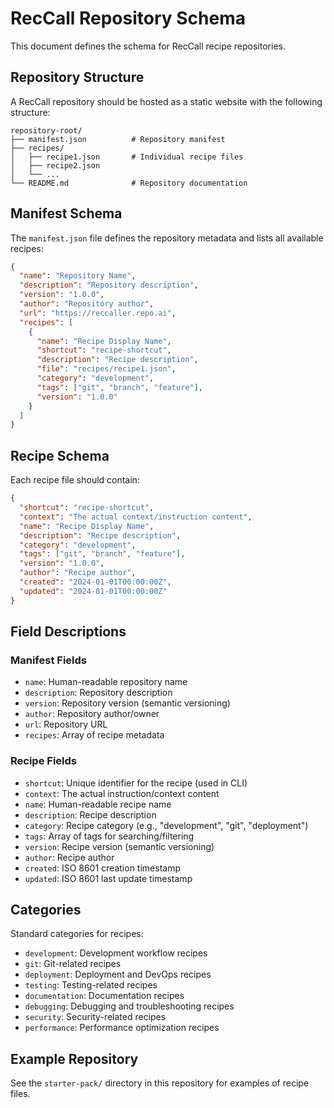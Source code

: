 # RecCall Repository Schema

This document defines the schema for RecCall recipe repositories.

## Repository Structure

A RecCall repository should be hosted as a static website with the following structure:

```
repository-root/
├── manifest.json          # Repository manifest
├── recipes/
│   ├── recipe1.json       # Individual recipe files
│   ├── recipe2.json
│   └── ...
└── README.md              # Repository documentation
```

## Manifest Schema

The `manifest.json` file defines the repository metadata and lists all available recipes:

```json
{
  "name": "Repository Name",
  "description": "Repository description",
  "version": "1.0.0",
  "author": "Repository author",
  "url": "https://reccaller.repo.ai",
  "recipes": [
    {
      "name": "Recipe Display Name",
      "shortcut": "recipe-shortcut",
      "description": "Recipe description",
      "file": "recipes/recipe1.json",
      "category": "development",
      "tags": ["git", "branch", "feature"],
      "version": "1.0.0"
    }
  ]
}
```

## Recipe Schema

Each recipe file should contain:

```json
{
  "shortcut": "recipe-shortcut",
  "context": "The actual context/instruction content",
  "name": "Recipe Display Name",
  "description": "Recipe description",
  "category": "development",
  "tags": ["git", "branch", "feature"],
  "version": "1.0.0",
  "author": "Recipe author",
  "created": "2024-01-01T00:00:00Z",
  "updated": "2024-01-01T00:00:00Z"
}
```

## Field Descriptions

### Manifest Fields
- `name`: Human-readable repository name
- `description`: Repository description
- `version`: Repository version (semantic versioning)
- `author`: Repository author/owner
- `url`: Repository URL
- `recipes`: Array of recipe metadata

### Recipe Fields
- `shortcut`: Unique identifier for the recipe (used in CLI)
- `context`: The actual instruction/context content
- `name`: Human-readable recipe name
- `description`: Recipe description
- `category`: Recipe category (e.g., "development", "git", "deployment")
- `tags`: Array of tags for searching/filtering
- `version`: Recipe version (semantic versioning)
- `author`: Recipe author
- `created`: ISO 8601 creation timestamp
- `updated`: ISO 8601 last update timestamp

## Categories

Standard categories for recipes:
- `development`: Development workflow recipes
- `git`: Git-related recipes
- `deployment`: Deployment and DevOps recipes
- `testing`: Testing-related recipes
- `documentation`: Documentation recipes
- `debugging`: Debugging and troubleshooting recipes
- `security`: Security-related recipes
- `performance`: Performance optimization recipes

## Example Repository

See the `starter-pack/` directory in this repository for examples of recipe files.
